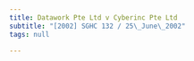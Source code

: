 ```yaml
---
title: Datawork Pte Ltd v Cyberinc Pte Ltd
subtitle: "[2002] SGHC 132 / 25\_June\_2002"
tags: null

---
```


